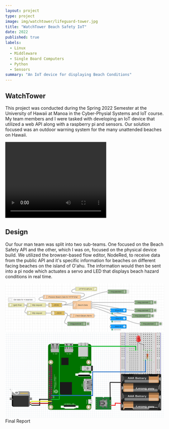 ```yaml
---
layout: project
type: project
image: img/watchtower/lifeguard-tower.jpg
title: "WatchTower Beach Safety IoT"
date: 2022
published: true
labels:
  - Linux
  - Middleware
  - Single Board Computers
  - Python
  - Sensors
summary: "An IoT device for displaying Beach Conditions"
---
```


## WatchTower
This project was conducted during the Spring 2022 Semester at the University of Hawaii at Manoa in the Cyber-Physial Systems and IoT course. My team members and I were tasked with developing an IoT device that utilized a web API along with a raspberry pi and sensors. Our solution focused was an outdoor warning system for the many unattended beaches on Hawaii. 

<div class="text-center p-4">
<video width="320" height="240" controls>
  <source src="https://www.youtube.com/watch?v=a2mU8cClEGM" type="video/mp4">
Your browser does not support the video tag.
</video>
</div>

## Design
Our four man team was split into two sub-teams. One focused on the Beach Safety API and the other, which I was on, focused on the physical device build. We utilized the browser-based flow editor, NodeRed, to receive data from the public API and it's specific information for beaches on different facing beaches on the island of O'ahu. The information would then be sent into a pi node which actuates a servo and LED that displays beach hazard conditions in real time. 

<div class="text-center p-4">
<img class="img-thumbnail" src="img/watchtower/cloud-IoT.png">
<img class="img-thumbnail" src="img/watchtower/watchtower-hardware.png">
</div>

<div>
<a src="/reports/WatchTower-IoT-Project.pdf">Final Report</a>
</div>
